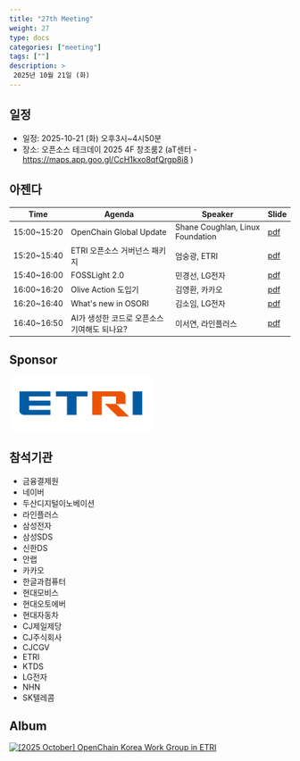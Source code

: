 ```yaml
---
title: "27th Meeting"
weight: 27
type: docs
categories: ["meeting"]
tags: [""]
description: >
 2025년 10월 21일 (화)
---
```


## 일정

* 일정: 2025-10-21 (화) 오후3시~4시50분
* 장소: 오픈소스 테크데이 2025 4F 창조룸2 (aT센터 - https://maps.app.goo.gl/CcH1kxo8qfQrgp8i8 )

## 아젠다

| Time        | Agenda                        | Speaker                          | Slide |
|-------------|-------------------------------|----------------------------------|-------|
| 15:00~15:20 | OpenChain Global Update              | Shane Coughlan, Linux Foundation             | [pdf](../../slides/OST2025-ShaneCoughlan.pdf) |
| 15:20~15:40 | ETRI 오픈소스 거버넌스 패키지      | 엄숭광, ETRI | [pdf](../../slides/OST2025-Sungkwang.pdf) |
| 15:40~16:00 | FOSSLight 2.0        | 민경선, LG전자                  | [pdf](../../slides/OST2025-Kyungseon.pdf) |
| 16:00~16:20 | Olive Action 도입기        | 김영환, 카카오                    | [pdf](../../slides/OST2025-Younghwan.pdf) |
| 16:20~16:40 | What's new in OSORI                    | 김소임, LG전자                              | [pdf](../../slides/OST2025-Soim.pdf)  |
| 16:40~16:50 | AI가 생성한 코드로 오픈소스 기여해도 되나요? | 이서연, 라인플러스                | [pdf](../../slides/OST2025-Seoyeon.pdf) |


## Sponsor

![](../../images/content/about/logo/etri.png)


## 참석기관
- 금융결제원
- 네이버
- 두산디지털이노베이션
- 라인플러스
- 삼성전자
- 삼성SDS
- 신한DS
- 안랩
- 카카오
- 한글과컴퓨터
- 현대모비스
- 현대오토에버
- 현대자동차
- CJ제일제당
- CJ주식회사
- CJCGV
- ETRI
- KTDS
- LG전자
- NHN
- SK텔레콤


## Album

<a data-flickr-embed="true" href="https://www.flickr.com/photos/198570149@N05/albums/72177720329817975" title="[2025 October] OpenChain Korea Work Group in ETRI"><img src="https://live.staticflickr.com/65535/54872127249_0004fa81e6_h.jpg" width="1024" height="768" alt="[2025 October] OpenChain Korea Work Group in ETRI"/></a><script async src="//embedr.flickr.com/assets/client-code.js" charset="utf-8"></script>